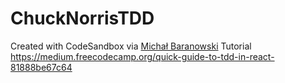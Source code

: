 # ChuckNorrisTDD
Created with CodeSandbox via <a href="https://medium.freecodecamp.org/@mbaranovski" target="_blank">Michał Baranowski</a> Tutorial<br/>
https://medium.freecodecamp.org/quick-guide-to-tdd-in-react-81888be67c64
